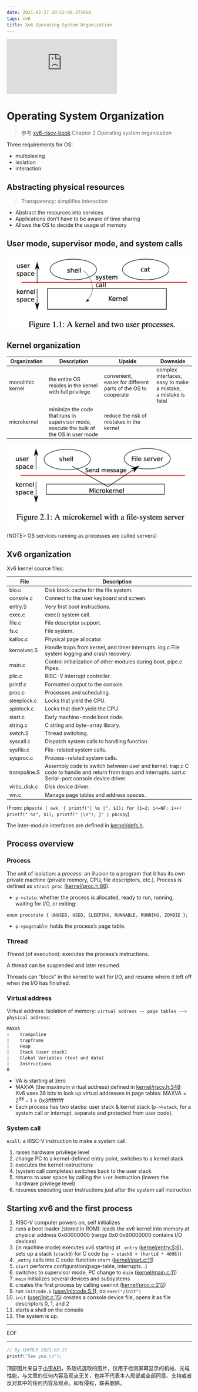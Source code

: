 ```yaml
---
date: 2021-02-27 20:53:00.375068
tags: xv6
title: Xv6 Operating System Organization
---
```


![Meaning Unknown's Head Image](https://api.ixiaowai.cn/api/api.php)

# Operating System Organization

> 参考  [xv6-riscv-book](https://github.com/mit-pdos/xv6-riscv-book) Chapter 2 Operating system organization

Three requirements for OS:

- multiplexing
- isolation
- interaction

## Abstracting physical resources

> Transparency: simplifies interaction

- Abstract the resources into services
- Applications don’t have to be aware of time sharing
- Allows the OS to decide the usage of memory

## User mode, supervisor mode, and system calls

![A kernel and two user processes](Xv6-operating-system-organization/kernel.png)

## Kernel organization

| Organization      | Description                                                  | Upside                                                       | Downside                                                     |
| ----------------- | ------------------------------------------------------------ | ------------------------------------------------------------ | ------------------------------------------------------------ |
| monolithic kernel | the entire OS resides in the kernel with full privilege      | convenient, <br />easier for different parts of the OS to cooperate | complex interfaces, <br />easy to make a mistake, <br />a mistake is fatal |
| microkernel       | minimize the code that runs in supervisor mode, <br />execute the bulk of the OS in user mode | reduce the risk of mistakes in the kernel                    |                                                              |

![A microkernel with a file-system server](Xv6-operating-system-organization/microkernel.png)

(NOTE> OS services running as processes are called servers)

## Xv6 organization

Xv6 kernel source files:

| File | Description |
| -- | -- |
| bio.c | Disk block cache for the file system. |
| console.c | Connect to the user keyboard and screen. |
| entry.S | Very first boot instructions. |
| exec.c | exec() system call. |
| file.c | File descriptor support. |
| fs.c | File system. |
| kalloc.c | Physical page allocator. |
| kernelvec.S | Handle traps from kernel, and timer interrupts. log.c File system logging and crash recovery. |
| main.c | Control initialization of other modules during boot. pipe.c Pipes. |
| plic.c | RISC-V interrupt controller. |
| printf.c | Formatted output to the console. |
| proc.c | Processes and scheduling. |
| sleeplock.c | Locks that yield the CPU. |
| spinlock.c | Locks that don’t yield the CPU. |
| start.c | Early machine-mode boot code. |
| string.c | C string and byte-array library. |
| swtch.S | Thread switching. |
| syscall.c | Dispatch system calls to handling function. |
| sysfile.c | File-related system calls. |
| sysproc.c | Process-related system calls. |
| trampoline.S | Assembly code to switch between user and kernel. trap.c C code to handle and return from traps and interrupts. uart.c Serial-port console device driver. |
| virtio_disk.c | Disk device driver. |
| vm.c | Manage page tables and address spaces. |

(From: `pbpaste | awk '{ printf("| %s |", $1); for (i=2; i<=NF; i++) printf(" %s", $i); printf(" |\n"); }' | pbcopy`)

The inter-module interfaces are defined in [kernel/defs.h](https://github.com/mit-pdos/xv6-riscv/blob/riscv//kernel/defs.h).

## Process overview

### Process

The unit of isolation: a *process*: an illusion to a program that it has its own private machine (private memory, CPU, file descriptors, etc.). Process is defined as `struct proc` ([kernel/proc.h:86](https://github.com/mit-pdos/xv6-riscv/blob/riscv//kernel/proc.h#L86)).

- `p->state`: whether the process is allocated, ready to run, running, waiting for I/O, or exiting:

```
enum procstate { UNUSED, USED, SLEEPING, RUNNABLE, RUNNING, ZOMBIE };
```

- `p->pagetable`: holds the process’s page table.

### Thread

*Thread* (of execution): executes the process’s instructions.

A thread can be suspended and later resumed.

Threads can “block” in the kernel to wait for I/O, and resume where it left off when the I/O has finished.

### Virtual address

Virtual address: Isolation of memory:  `virtual address -- page tables --> physical address`: 

```
MAXVA
↑    trampoline
|    trapframe
|    Heap
|    Stack (user stack)
|    Global Variables (text and data)
|    Instructions
0
```

- VA is starting at zero
- MAXVA (the maximum virtual address) defined in [ kernel/riscv.h:348](https://github.com/mit-pdos/xv6-riscv/blob/riscv//kernel/riscv.h#L348): Xv6 uses 38 bits to look up virtual addresses in page tables: $\textrm{MAXVA}=2^{38}-1=\textrm{0x3fffffffff}$ 
- Each process has two stacks: user stack & kernel stack (`p->kstack`, for a system call or interrupt, separate and protected from user code).

### System call

`ecall`: a RISC-V instruction to make a system call: 

1. raises hardware privilege level
2. change PC to a kernel-defined entry point, switches to a kernel stack
3. executes the kernel instructions
4. (system call completes) switches back to the user stack
5. returns to user space by calling the `sret` instruction (lowers the hardware privilege level)
6. resumes executing user instructions just after the system call instruction

## Starting xv6 and the first process

1. RISC-V computer powers on, self initializes
2. runs a boot loader (stored in ROM): loads the xv6 kernel into memory at physical address 0x80000000 (range 0x0:0x80000000 contains I/O devices)
3. (in machine mode) executes xv6 starting at `_entry` ([kernel/entry.S:6](https://github.com/mit-pdos/xv6-riscv/blob/riscv//kernel/entry.S#L6)), sets up a stack (`stack0`) for C code (`sp = stack0 + (hartid * 4096)`)
4. `_entry` calls into C code: function  `start` ([kernel/start.c:11](https://github.com/mit-pdos/xv6-riscv/blob/riscv//kernel/start.c#L11))
5. `start`  performs configuration(page-table, interrupts...)
6. switches to supervisor mode, PC change to `main` ([kernel/main.c:11](https://github.com/mit-pdos/xv6-riscv/blob/riscv//kernel/main.c#L11))
7. `main` initializes several devices and subsystems
8. creates the first process by calling userinit ([kernel/proc.c:212](https://github.com/mit-pdos/xv6-riscv/blob/riscv//kernel/proc.c#L212))
9. run `initcode.S` ([user/initcode.S:1](https://github.com/mit-pdos/xv6-riscv/blob/riscv//user/initcode.S#L1)), do `exec("/init")`
10. `init`  ([user/init.c:15](https://github.com/mit-pdos/xv6-riscv/blob/riscv//user/init.c#L15)) creates a console device file, opens it as file descriptors 0, 1, and 2
11. starts a shell on the console
12. The system is up.

---

EOF

---


```c
// By CDFMLR 2021-02-27
printf("See you.\n");
```

顶部图片来自于[小歪API](https://api.ixiaowai.cn)，系随机选取的图片，仅用于检测屏幕显示的机械、光电性能，与文章的任何内容及观点无关，也并不代表本人局部或全部同意、支持或者反对其中的任何内容及观点。如有侵权，联系删除。


